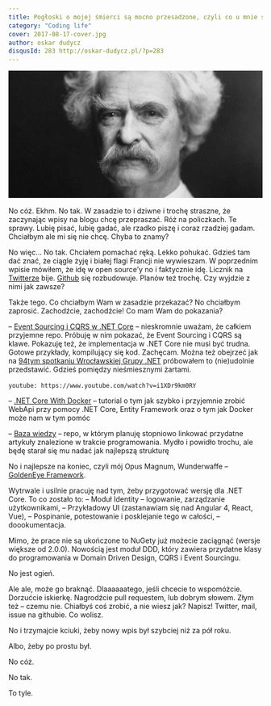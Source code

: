 ```yaml
---
title: Pogłoski o mojej śmierci są mocno przesadzone, czyli co u mnie słychać
category: "Coding life"
cover: 2017-08-17-cover.jpg
author: oskar dudycz
disqusId: 283 http://oskar-dudycz.pl/?p=283
---
```


![cover](2017-08-17-cover.jpg)

No cóż. Ekhm. No tak. W zasadzie to i dziwne i trochę straszne, że zaczynając wpisy na blogu chcę przepraszać. Róż na policzkach. Te sprawy. Lubię pisać, lubię gadać, ale rzadko piszę i coraz rzadziej gadam. Chciałbym ale mi się nie chcę. Chyba to znamy?

No więc… No tak. Chciałem pomachać ręką. Lekko pohukać. Gdzieś tam dać znać, że ciągle żyję i białej flagi Francji nie wywieszam. W poprzednim wpisie mówiłem, że idę w open source’y no i faktycznie idę. Licznik na [Twitterze](https://twitter.com/oskar_at_net) bije. [Github](https://github.com/oskardudycz) się rozbudowuje. Planów też trochę. Czy wyjdzie z nimi jak zawsze?

Także tego. Co chciałbym Wam w zasadzie przekazać? No chciałbym zaprosić. Zachodźcie, zachodźcie! Co mam Wam do pokazania?

– [Event Sourcing i CQRS w .NET Core](https://github.com/oskardudycz/EventSourcing.NetCore) – nieskromnie uważam, że całkiem przyjemne repo. Próbuję w nim pokazać, że Event Sourcing i CQRS są klawe. Pokazuję też, że implementacja w .NET Core nie musi być trudna. Gotowe przykłady, kompilujący się kod. Zachęcam. Można też obejrzeć jak na [94tym spotkaniu Wrocławskiej Grupy .NET](http://wrocnet.github.io/2017/02/21/94-spotkanie-wroclawskiej-grupy-net.html) próbowałem to (nie)udolnie przedstawić. Gdzieś pomiędzy nieśmiesznymi żartami.

`youtube: https://www.youtube.com/watch?v=i1XDr9km0RY`

– [.NET Core With Docker](https://github.com/oskardudycz/NetCoreWithDocker) – tutorial o tym jak szybko i przyjemnie zrobić WebApi przy pomocy .NET Core, Entity Framework oraz o tym jak Docker może nam w tym pomóc

– [Baza wiedzy](https://oskardudycz.github.io/KnowledgeBase/) – repo, w którym planuję stopniowo linkować przydatne artykuły znalezione w trakcie programowania. Mydło i powidło trochu, ale będę starał się mu nadać jak najlepszą strukturę

No i najlepsze na koniec, czyli mój Opus Magnum, Wunderwaffe – [GoldenEye Framework](https://github.com/oskardudycz/GoldenEye/).

Wytrwale i usilnie pracuję nad tym, żeby przygotować wersję dla .NET Core. To co zostało to:
– Moduł Identity – logowanie, zarządzanie użytkownikami,
– Przykładowy UI (zastanawiam się nad Angular 4, React, Vue),
– Pospinanie, potestowanie i posklejanie tego w całości,
– doookumentacja.

Mimo, że prace nie są ukończone to NuGety już możecie zaciągnąć (wersje większe od 2.0.0). Nowością jest moduł DDD, który zawiera przydatne klasy do programowania w Domain Driven Design, CQRS i Event Sourcingu.

No jest ogień.

Ale ale, może go braknąć. Dlaaaaaatego, jeśli chcecie to wspomóżcie. Dorzućcie iskierkę. Nagrodźcie pull requestem, lub dobrym słowem. Złym też – czemu nie. Chiałbyś coś zrobić, a nie wiesz jak? Napisz! Twitter, mail, issue na githubie. Co wolisz.

No i trzymajcie kciuki, żeby nowy wpis był szybciej niż za pół roku.

Albo, żeby po prostu był.

No cóż.

No tak.

To tyle.